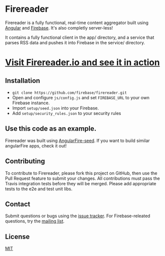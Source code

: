 
# Firereader

Firereader is a fully functional, real-time content aggregator built using [Angular](http://www.angularjs.org) and [Firebase](http://www.firebase.com). It's also completly server-less!

It contains a fully functional client in the app/ directory, and a service that parses RSS data and pushes it into Firebase in the service/ directory.

<h1><a href="http://firereader.io">Visit Firereader.io and see it in action</a></h1>

## Installation

 - `git clone https://github.com/firebase/firereader.git`
 - Open and configure `js/config.js` and set `FIREBASE_URL` to your own Firebase instance.
 - Import `setup/seed.json` into your Firebase.
 - Add `setup/security_rules.json` to your security rules

## Use this code as an example.

Firereader was built using [AngularFire-seed](https://github.com/firebase/angularFire-seed). If you want to build similar angularFire apps, check it out!

## Contributing

To contribute to Firereader, please fork this project on GitHub, then use the Pull Request feature to submit your changes. All contributions must pass the Travis integration tests before they will be merged. Please add appropriate tests to the e2e and test unit libs.

## Contact

Submit questions or bugs using the [issue tracker](http://github.com/firebase/firereader). For Firebase-releated questions, try the [mailing list](https://groups.google.com/forum/#!forum/firebase-talk).

## License

[MIT](http://firebase.mit-license.org/)
